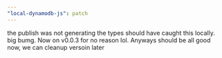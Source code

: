 ```yaml
---
"local-dynamodb-js": patch
---
```


the publish was not generating the types should have caught this locally. big bumg. Now on v0.0.3 for no reason lol. Anyways should be all good now, we can cleanup versoin later
